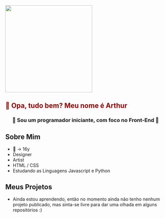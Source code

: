 <img src="https://i.pinimg.com/originals/7a/83/82/7a8382edf9fa4b1dcbb23eaada75bb10.gif" style="width: 273px; height: auto;">
<h2 style="color: darkred;"> 👋 Opa, tudo bem? Meu nome é Arthur </h2>
<h3 align="center"> 
📿 Sou um programador iniciante, com foco no Front-End 📿
 </h3>
<h2> Sobre Mim </h2> 
<ul>
<li>
 🎂 → 16y
</li>
<li>
  Designer
</li>
 <li>
  Artist
 </li>
  <li> HTML / CSS
  <li> Estudando as Linguagens Javascript e Python
</ul>   

<h2> Meus Projetos </h2>
<ul>
  <li> Ainda estou aprendendo, então no momento ainda não tenho nenhum projeto publicado, mas sinta-se livre para dar uma olhada em alguns repositórios :)
